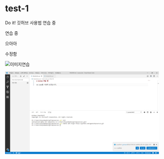 # test-1
Do it! 깃허브 사용법 연습 중

연습 중

으아아

수정함

![이미지연습](http://webguru.dothome.co.kr/images/first.jpg)

![이미지연습2](./image2/6-12.png)
